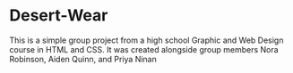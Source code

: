 # Desert-Wear
This is a simple group project from a high school Graphic and Web Design course in HTML and CSS.
It was created alongside group members Nora Robinson, Aiden Quinn, and Priya Ninan

